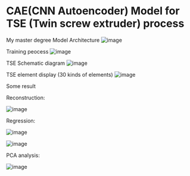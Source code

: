 # CAE(CNN Autoencoder) Model for TSE (Twin screw extruder) process
My master degree
Model Architecture
![image](https://user-images.githubusercontent.com/13636671/128841487-128e2580-7fa1-4dd5-9273-99b901ac9766.png)


Training peocess
![image](https://user-images.githubusercontent.com/13636671/128841928-52803f89-07b3-4fe4-a78b-5ffdc5ad92c6.png)


TSE Schematic diagram
![image](https://user-images.githubusercontent.com/13636671/128841756-8befb338-83ec-419e-b091-1b1f26b4f7f4.png)


TSE element display (30 kinds of elements)
![image](https://user-images.githubusercontent.com/13636671/128841873-2bf0f0a6-54e5-427b-a502-252819da91a1.png)

Some result


Reconstruction:


![image](https://user-images.githubusercontent.com/13636671/128842031-ee18f944-3665-4954-9fe2-ae2f4d85b6d3.png)


Regression:


![image](https://user-images.githubusercontent.com/13636671/128842140-2793a577-1fca-4d76-a85c-2b29ebab2c5d.png)


![image](https://user-images.githubusercontent.com/13636671/128842154-ad8e8564-a1fd-4ac0-a6fb-ae18a48fd0bc.png)


PCA analysis:


![image](https://user-images.githubusercontent.com/13636671/128842304-a3f2ae84-4382-4345-a845-9340e007723b.png)

 
 
  
  
  
  
  
  
  
  
  
  
  
  
 
 
 

 

